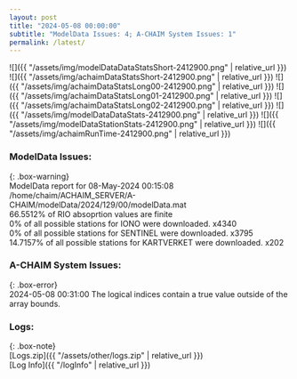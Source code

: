 ```yaml
---
layout: post
title: "2024-05-08 00:00:00"
subtitle: "ModelData Issues: 4; A-CHAIM System Issues: 1"
permalink: /latest/
---
```


![]({{ "/assets/img/modelDataDataStatsShort-2412900.png" | relative_url }})
![]({{ "/assets/img/achaimDataStatsShort-2412900.png" | relative_url }})
![]({{ "/assets/img/achaimDataStatsLong00-2412900.png" | relative_url }})
![]({{ "/assets/img/achaimDataStatsLong01-2412900.png" | relative_url }})
![]({{ "/assets/img/achaimDataStatsLong02-2412900.png" | relative_url }})
![]({{ "/assets/img/modelDataDataStats-2412900.png" | relative_url }})
![]({{ "/assets/img/modelDataStationStats-2412900.png" | relative_url }})
![]({{ "/assets/img/achaimRunTime-2412900.png" | relative_url }})


### ModelData Issues:  
  
{: .box-warning}  
 ModelData report for 08-May-2024 00:15:08   
 /home/chaim/ACHAIM_SERVER/A-CHAIM/modelData/2024/129/00/modelData.mat   
 66.5512% of RIO absoprtion values are finite   
 0% of all possible stations for IONO were downloaded. x4340   
 0% of all possible stations for SENTINEL were downloaded. x3795   
 14.7157% of all possible stations for KARTVERKET were downloaded. x202   
  
### A-CHAIM System Issues:  
  
{: .box-error}  
2024-05-08 00:31:00 The logical indices contain a true value outside of the array bounds.  

### Logs:  
  
{: .box-note}  
[Logs.zip]({{ "/assets/other/logs.zip" | relative_url }})  
[Log Info]({{ "/logInfo" | relative_url }})  
